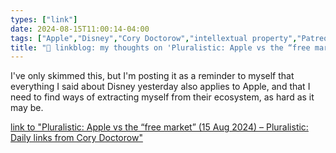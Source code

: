 ```yaml
---
types: ["link"]
date: 2024-08-15T11:00:14-04:00
tags: ["Apple","Disney","Cory Doctorow","intellextual property","Patreon"]
title: "🔗 linkblog: my thoughts on 'Pluralistic: Apple vs the “free market” (15 Aug 2024) – Pluralistic: Daily links from Cory Doctorow'"
---
```

I've only skimmed this, but I'm posting it as a reminder to myself that everything I said about Disney yesterday also applies to Apple, and that I need to find ways of extracting myself from their ecosystem, as hard as it may be.

[link to "Pluralistic: Apple vs the “free market” (15 Aug 2024) – Pluralistic: Daily links from Cory Doctorow"](https://pluralistic.net/2024/08/15/private-law/)
